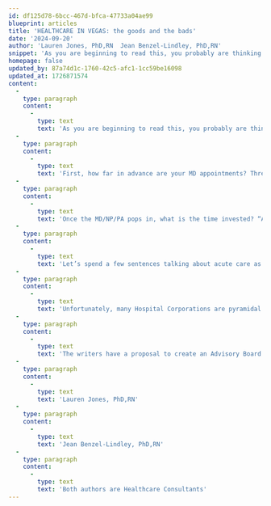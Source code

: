 ```yaml
---
id: df125d78-6bcc-467d-bfca-47733a04ae99
blueprint: articles
title: 'HEALTHCARE IN VEGAS: the goods and the bads'
date: '2024-09-20'
author: 'Lauren Jones, PhD,RN  Jean Benzel-Lindley, PhD,RN'
snippet: 'As you are beginning to read this, you probably are thinking: “We’ve always had good care here” or “Finally, someone is pointing out the abysmal healthcare here”. Wherever you are on the above continuum, let’s take a look at some of the symptoms of care here.'
homepage: false
updated_by: 87a74d1c-1760-42c5-afc1-1cc59be16098
updated_at: 1726871574
content:
  -
    type: paragraph
    content:
      -
        type: text
        text: 'As you are beginning to read this, you probably are thinking: “We’ve always had good care here” or “Finally, someone is pointing out the abysmal healthcare here”. Wherever you are on the above continuum, let’s take a look at some of the symptoms of care here.'
  -
    type: paragraph
    content:
      -
        type: text
        text: 'First, how far in advance are your MD appointments? Three to six months is typical. But why? So many clients, or is time limited because the MDs might be sharing an office? Often the receptionists are true Palace Guards who hold firm to all the rules. Listening allows them to get information prior to report instead of filtering vital information. Second, once you’ve checked in, been weighed, get your vital signs taken by a Nurse or MA, remove your clothes and read old magazines, how long have you been there?'
  -
    type: paragraph
    content:
      -
        type: text
        text: 'Once the MD/NP/PA pops in, what is the time invested? “Any changes? Taking the meds. as prescribed? Anything else? See you in three months.” When patients ask the writers how to get their questions answered when they are in the appointment, they are told to write down their questions on an index card and hold the card throughout the visit. There is nothing worse than getting in the car and saying: “I meant to ask…., but I didn’t have a chance”.'
  -
    type: paragraph
    content:
      -
        type: text
        text: 'Let’s spend a few sentences talking about acute care as opposed to the outpatient scenarios described above. Most Insurance companies are determining the extent of care because they are paying for the care or not. That’s why little to nothing occurs if you are hospitalized over a weekend; few tests; little or no Physical Therapy and/or Occupational Therapy. In addition, staffing is usually a continuous issue. Few Nurses results in brief encounters with patients/families; doing what they need to do (adjust IVs/give meds,etc). Not much time is given by Nurses who are short-staffed.'
  -
    type: paragraph
    content:
      -
        type: text
        text: 'Unfortunately, many Hospital Corporations are pyramidal in structure when you connect the dots top-down. The implication of that is that the TOP may not be aware of what’s happening DOWNWARD. Staffing issues can result in creating “Stepford employees”: Staff who are assigned more patients and become numb to what they are doing. Often, these folks may have another job because the pay isn’t enough. These issues drain productivity which can have a negative impact on patient care.'
  -
    type: paragraph
    content:
      -
        type: text
        text: 'The writers have a proposal to create an Advisory Board composed of essential ‘players’ to take a look at issues and begin to identify potential solutions that are looked at in-depth. Let us know if you are interested in more information.'
  -
    type: paragraph
    content:
      -
        type: text
        text: 'Lauren Jones, PhD,RN'
  -
    type: paragraph
    content:
      -
        type: text
        text: 'Jean Benzel-Lindley, PhD,RN'
  -
    type: paragraph
    content:
      -
        type: text
        text: 'Both authors are Healthcare Consultants'
---
```

